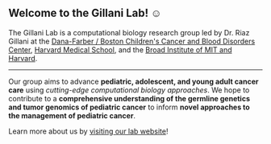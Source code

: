 ## Welcome to the Gillani Lab! :relaxed:

The Gillani Lab is a computational biology research group led by Dr. Riaz Gillani at the [Dana-Farber / Boston Children's Cancer and Blood Disorders Center](https://www.danafarberbostonchildrens.org/), [Harvard Medical School](https://hms.harvard.edu/), and the [Broad Institute of MIT and Harvard](https://www.broadinstitute.org/). 

---

Our group aims to advance **pediatric, adolescent, and young adult cancer care** using *cutting-edge computational biology approaches*. We hope to contribute to a **comprehensive understanding of the germline genetics and tumor genomics of pediatric cancer** to inform **novel approaches to the management of pediatric cancer**.

Learn more about us by [visiting our lab website](https://gillanilab.dana-farber.org/)! 
